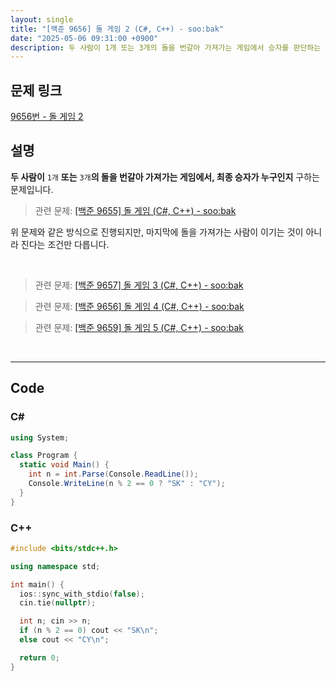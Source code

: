 ```yaml
---
layout: single
title: "[백준 9656] 돌 게임 2 (C#, C++) - soo:bak"
date: "2025-05-06 09:31:00 +0900"
description: 두 사람이 1개 또는 3개의 돌을 번갈아 가져가는 게임에서 승자를 판단하는 백준 9656번 돌 게임 2 문제의 C# 및 C++ 풀이 및 해설
---
```


## 문제 링크
[9656번 - 돌 게임 2](https://www.acmicpc.net/problem/9656)

## 설명
**두 사람이** `1개` **또는** `3개`**의 돌을 번갈아 가져가는 게임에서, 최종 승자가 누구인지** 구하는 문제입니다.

> 관련 문제: [[백준 9655] 돌 게임 (C#, C++) - soo:bak](https://soo-bak.github.io/algorithm/boj/stone-game-40) <br>

위 문제와 같은 방식으로 진행되지만, 마지막에 돌을 가져가는 사람이 이기는 것이 아니라 진다는 조건만 다릅니다.

<br>

> 관련 문제: [[백준 9657] 돌 게임 3 (C#, C++) - soo:bak](https://soo-bak.github.io/algorithm/boj/stone-game3-62)

> 관련 문제: [[백준 9656] 돌 게임 4 (C#, C++) - soo:bak](https://soo-bak.github.io/algorithm/boj/stone-game4-62)

> 관련 문제: [[백준 9659] 돌 게임 5 (C#, C++) - soo:bak](https://soo-bak.github.io/algorithm/boj/rockgame5-1724)

<br>

---

## Code

### C#

```csharp
using System;

class Program {
  static void Main() {
    int n = int.Parse(Console.ReadLine());
    Console.WriteLine(n % 2 == 0 ? "SK" : "CY");
  }
}
```

### C++

```cpp
#include <bits/stdc++.h>

using namespace std;

int main() {
  ios::sync_with_stdio(false);
  cin.tie(nullptr);

  int n; cin >> n;
  if (n % 2 == 0) cout << "SK\n";
  else cout << "CY\n";

  return 0;
}
```
